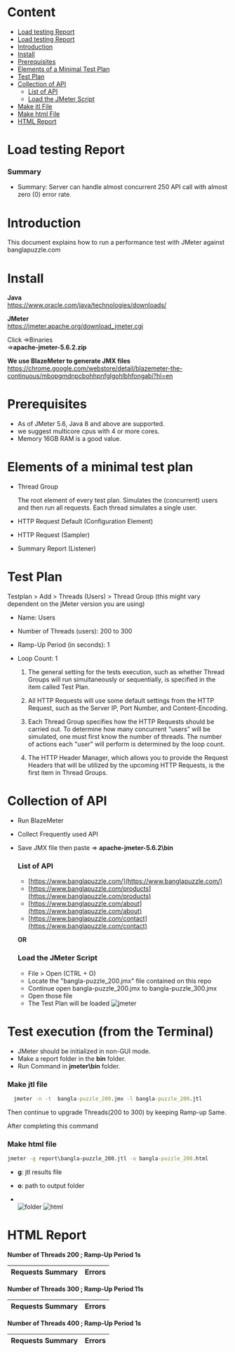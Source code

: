 # Content

- [Load testing Report](https://github.com/sadiaafreendona/jmeter-performance-testing#load-testing-report)
- [Load testing Report](https://github.com/sadiaafreendona/jmeter-performance-testing#Summary)
- [Introduction](https://github.com/sadiaafreendona/jmeter-performance-testing#introduction)  
- [Install](https://github.com/sadiaafreendona/jmeter-performance-testing#install)      
- [Prerequisites](https://github.com/sadiaafreendona/jmeter-performance-testing#prerequisites)
- [Elements of a Minimal Test Plan](https://github.com/sadiaafreendona/jmeter-performance-testing#Elements-of-a-minimal-test-plan)    
- [Test Plan](https://github.com/sadiaafreendona/jmeter-performance-testing#test-plan)
- [Collection of API](https://github.com/sadiaafreendona/jmeter-performance-testing#collection-of-api)   
    - [List of API](https://github.com/sadiaafreendona/jmeter-performance-testing#list-of-api) 
    - [Load the JMeter Script](https://github.com/sadiaafreendona/jmeter-performance-testing#load-the-jmeter-script)
- [Make jtl File](https://github.com/sadiaafreendona/jmeter-performance-testing#make-jtl-file)  
- [Make html File](https://github.com/sadiaafreendona/jmeter-performance-testing#make-html-file)  
- [HTML Report](https://github.com/sadiaafreendona/jmeter-performance-testing#html-report) 

# Load testing Report





### Summary

- Summary: Server can handle almost concurrent 250 API call with almost zero (0) error rate.


# Introduction

This document explains how to run a performance test with JMeter against banglapuzzle.com

# Install

**Java**  
https://www.oracle.com/java/technologies/downloads/

**JMeter**  
https://jmeter.apache.org/download_jmeter.cgi  

Click =>Binaries    
=>**apache-jmeter-5.6.2.zip**

**We use BlazeMeter to generate JMX files**    
https://chrome.google.com/webstore/detail/blazemeter-the-continuous/mbopgmdnpcbohhpnfglgohlbhfongabi?hl=en

# Prerequisites
- As of JMeter 5.6, Java 8 and above are supported.
- we suggest  multicore cpus with 4 or more cores.
- Memory 16GB RAM is a good value.


# Elements of a minimal test plan
- Thread Group

   The root element of every test plan. Simulates the (concurrent) users and then run all requests. Each thread simulates a single user.

- HTTP Request Default (Configuration Element)

- HTTP Request (Sampler)

- Summary Report (Listener)

# Test Plan

Testplan > Add > Threads (Users) > Thread Group (this might vary dependent on the jMeter version you are using)

- Name: Users
- Number of Threads (users): 200 to 300
- Ramp-Up Period (in seconds): 1
- Loop Count: 1

  1) The general setting for the tests execution, such as whether Thread Groups will run simultaneously or sequentially, is specified in the item called Test Plan.

  2) All HTTP Requests will use some default settings from the HTTP Request, such as the Server IP, Port Number, and Content-Encoding.

  3) Each Thread Group specifies how the HTTP Requests should be carried out. To determine how many concurrent "users" will be simulated, one must first know the number of threads. The number of actions each "user" will perform is determined by the loop count.

  4) The HTTP Header Manager, which allows you to provide the Request Headers that will be utilized by the upcoming HTTP Requests, is the first item in Thread Groups.

# Collection of API

- Run BlazeMeter  
- Collect Frequently used API  
- Save JMX file then paste => **apache-jmeter-5.6.2\bin**

    ### List of API 

    - [https://www.banglapuzzle.com/](https://www.banglapuzzle.com/)
    - [https://www.banglapuzzle.com/products](https://www.banglapuzzle.com/products)
    - [https://www.banglapuzzle.com/about](https://www.banglapuzzle.com/about)
    - [https://www.banglapuzzle.com/contact](https://www.banglapuzzle.com/contact)

   **OR**
    
  ### Load the JMeter Script 
   - File > Open (CTRL + O)
   - Locate the "bangla-puzzle_200.jmx" file contained on this repo
   - Continue open bangla-puzzle_200.jmx to bangla-puzzle_300.jmx
   - Open those file
   - The Test Plan will be loaded
![jmeter](https://github.com/sadiaafreendona/jmeter-performance-testing/assets/118355066/309f80f7-90ca-49b3-a62c-1be86dddac9e)



# Test execution (from the Terminal)
 
- JMeter should be initialized in non-GUI mode.
- Make a report folder in the **bin** folder.  
- Run Command in __jmeter\bin__ folder.

 ### Make jtl file

```cmd prompt
  jmeter -n -t  bangla-puzzle_200.jmx -l bangla-puzzle_200.jtl
```      
  Then continue to upgrade Threads(200 to 300) by keeping Ramp-up Same.   

After completing this command  
   ### Make html file   
  
  ```cmd prompt
  jmeter -g report\bangla-puzzle_200.jtl -o bangla-puzzle_200.html
```
  - **g**: jtl results file

  - **o**: path to output folder
  - \
      ![folder](https://github.com/sadiaafreendona/jmeter-performance-testing/assets/118355066/eccdec4d-9a63-470d-a8bc-bb3fa4fa4a0b)
      ![html](https://github.com/sadiaafreendona/jmeter-performance-testing/assets/118355066/3ebb3f90-aae8-4d47-a9ba-a852ce5cc5c1)


# HTML Report

**Number of Threads 200 ; Ramp-Up Period 1s**

Requests Summary             |  Errors
:-------------------------:|:-------------------------:


**Number of Threads 300 ; Ramp-Up Period 11s**
   
Requests Summary             |  Errors
:-------------------------:|:-------------------------:


**Number of Threads 400 ; Ramp-Up Period 1s**
   
Requests Summary             |  Errors
:-------------------------:|:-------------------------:

